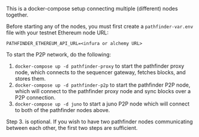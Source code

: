 This is a docker-compose setup connecting multiple (different) nodes together.

Before starting any of the nodes, you must first create a `pathfinder-var.env` file with your testnet Ethereum node URL:

```
PATHFINDER_ETHEREUM_API_URL=<infura or alchemy URL>
```

To start the P2P network, do the following:

1. `docker-compose up -d pathfinder-proxy` to start the pathfinder proxy node, which connects to
the sequencer gateway, fetches blocks, and stores them.
2. `docker-compose up -d pathfinder-p2p` to start the pathfinder P2P node, which will connect to the
pathfinder proxy node and sync blocks over a P2P connection.
3. `docker-compose up -d juno` to start a juno P2P node which will connect to both of the pathfinder nodes
above.

Step 3. is optional. If you wish to have two pathfinder nodes communicating between each other, the first
two steps are sufficient.
